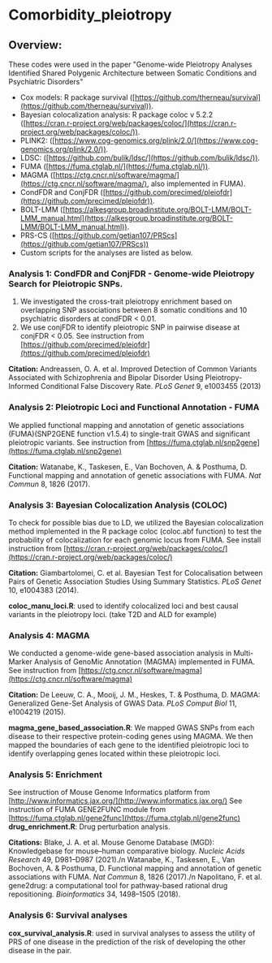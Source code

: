 # Comorbidity_pleiotropy
## **Overview:**
These codes were used in the paper "Genome-wide Pleiotropy Analyses Identified Shared Polygenic Architecture between Somatic Conditions and Psychiatric Disorders"

* Cox models: R package survival ([https://github.com/therneau/survival](https://github.com/therneau/survival)).  
* Bayesian colocalization analysis: R package coloc v 5.2.2 ([https://cran.r-project.org/web/packages/coloc/](https://cran.r-project.org/web/packages/coloc/)).
* PLINK2: ([https://www.cog-genomics.org/plink/2.0/](https://www.cog-genomics.org/plink/2.0/)).
* LDSC: ([https://github.com/bulik/ldsc/](https://github.com/bulik/ldsc/)).
* FUMA ([https://fuma.ctglab.nl/](https://fuma.ctglab.nl/)).
* MAGMA ([https://ctg.cncr.nl/software/magma/](https://ctg.cncr.nl/software/magma/), also implemented in FUMA).
* CondFDR and ConjFDR ([https://github.com/precimed/pleiofdr](https://github.com/precimed/pleiofdr)).
* BOLT-LMM ([https://alkesgroup.broadinstitute.org/BOLT-LMM/BOLT-LMM_manual.html](https://alkesgroup.broadinstitute.org/BOLT-LMM/BOLT-LMM_manual.html)).
* PRS-CS ([https://github.com/getian107/PRScs](https://github.com/getian107/PRScs))
* Custom scripts for the analyses are listed as below.

### Analysis 1: CondFDR and ConjFDR - Genome-wide Pleiotropy Search for Pleiotropic SNPs.
1. We investigated the cross-trait pleiotropy enrichment based on overlapping SNP associations between 8 somatic conditions and 10 psychiatric disorders at condFDR < 0.01. 
2. We use conjFDR to identify pleiotropic SNP in pairwise disease at conjFDR < 0.05.
See instruction from [https://github.com/precimed/pleiofdr](https://github.com/precimed/pleiofdr)

**Citation:**
Andreassen, O. A. et al. Improved Detection of Common Variants Associated with Schizophrenia and Bipolar Disorder Using Pleiotropy-Informed Conditional False Discovery Rate. _PLoS Genet_ 9, e1003455 (2013)

### Analysis 2: Pleiotropic Loci and Functional Annotation - FUMA 
We applied functional mapping and annotation of genetic associations (FUMA)(SNP2GENE function v1.5.4) to single-trait GWAS and significant pleiotropic variants.
See instruction from [https://fuma.ctglab.nl/snp2gene](https://fuma.ctglab.nl/snp2gene)

**Citation:**
Watanabe, K., Taskesen, E., Van Bochoven, A. & Posthuma, D. Functional mapping and annotation of genetic associations with FUMA. *Nat Commun* 8, 1826 (2017).

### Analysis 3: Bayesian Colocalization Analysis (COLOC)

To check for possible bias due to LD, we utilized the Bayesian colocalization method implemented in the R package coloc (coloc.abf function) to test the probability of colocalization for each genomic locus from FUMA. 
See install instruction from [https://cran.r-project.org/web/packages/coloc/](https://cran.r-project.org/web/packages/coloc/)

**Citation:**
Giambartolomei, C. et al. Bayesian Test for Colocalisation between Pairs of Genetic Association Studies Using Summary Statistics. *PLoS Genet* 10, e1004383 (2014).

**coloc_manu_loci.R**: used to identify colocalized loci and best causal variants in the pleiotropy loci. (take T2D and ALD for example)

### Analysis 4: MAGMA
We conducted a genome-wide gene-based association analysis in Multi-Marker Analysis of GenoMic Annotation (MAGMA) implemented in FUMA.
See instruction from [https://ctg.cncr.nl/software/magma](https://ctg.cncr.nl/software/magma)

**Citation:**
De Leeuw, C. A., Mooij, J. M., Heskes, T. & Posthuma, D. MAGMA: Generalized Gene-Set Analysis of GWAS Data. *PLoS Comput Biol* 11, e1004219 (2015).

**magma_gene_based_association.R**: 
We mapped GWAS SNPs from each disease to their respective protein-coding genes using MAGMA. We then mapped the boundaries of each gene to the identified pleiotropic loci to identify overlapping genes located within these pleiotropic loci.

### Analysis 5: Enrichment
See instruction of Mouse Genome Informatics platform from [http://www.informatics.jax.org/](http://www.informatics.jax.org/)
See instruction of FUMA GENE2FUNC module from [https://fuma.ctglab.nl/gene2func](https://fuma.ctglab.nl/gene2func)
**drug_enrichment.R**: Drug perturbation analysis.

**Citations:**
Blake, J. A. et al. Mouse Genome Database (MGD): Knowledgebase for mouse–human comparative biology. *Nucleic Acids Research* 49, D981–D987 (2021)./n
Watanabe, K., Taskesen, E., Van Bochoven, A. & Posthuma, D. Functional mapping and annotation of genetic associations with FUMA. *Nat Commun* 8, 1826 (2017)./n
Napolitano, F. et al. gene2drug: a computational tool for pathway-based rational drug repositioning. *Bioinformatics* 34, 1498–1505 (2018).

### Analysis 6: Survival analyses 
**cox_survival_analysis.R**: used in survival analyses to assess the utility of PRS of one disease in the prediction of the risk of developing the other disease in the pair.
